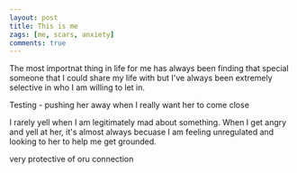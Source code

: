 ```yaml
---
layout: post
title: This is me
zags: [me, scars, anxiety]
comments: true
---
```


The most importnat thing in life for me has always been finding that special someone that I could share my life with but I've always been 
extremely selective in who I am willing to let in.  


Testing - pushing her away when I really want her to come close

I rarely yell when I am legitimately mad about something. 
When I get angry and yell at her, it's almost always becuase I am feeling unregulated and looking to her to help me get grounded.


very protective of oru connection